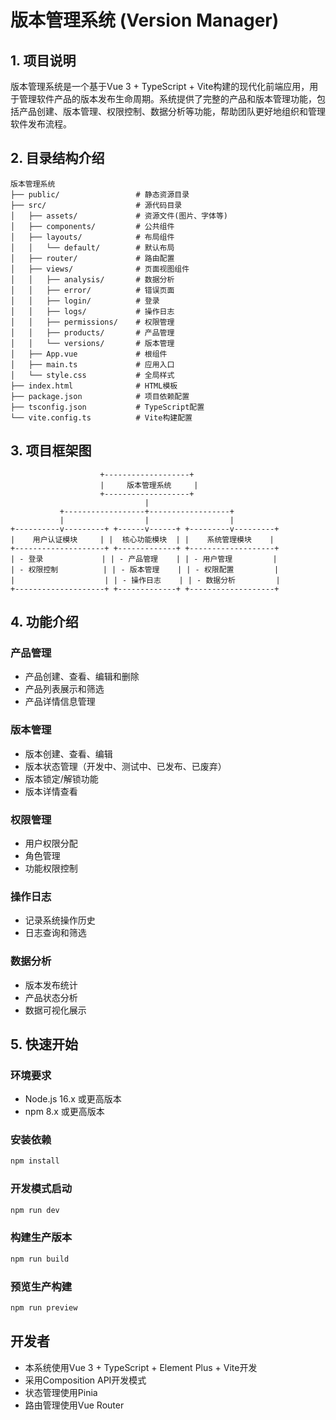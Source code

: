 # 版本管理系统 (Version Manager)

## 1. 项目说明

版本管理系统是一个基于Vue 3 + TypeScript + Vite构建的现代化前端应用，用于管理软件产品的版本发布生命周期。系统提供了完整的产品和版本管理功能，包括产品创建、版本管理、权限控制、数据分析等功能，帮助团队更好地组织和管理软件发布流程。

## 2. 目录结构介绍

```
版本管理系统
├── public/                 # 静态资源目录
├── src/                    # 源代码目录
│   ├── assets/             # 资源文件(图片、字体等)
│   ├── components/         # 公共组件
│   ├── layouts/            # 布局组件
│   │   └── default/        # 默认布局
│   ├── router/             # 路由配置
│   ├── views/              # 页面视图组件
│   │   ├── analysis/       # 数据分析
│   │   ├── error/          # 错误页面
│   │   ├── login/          # 登录
│   │   ├── logs/           # 操作日志
│   │   ├── permissions/    # 权限管理
│   │   ├── products/       # 产品管理
│   │   └── versions/       # 版本管理
│   ├── App.vue             # 根组件
│   ├── main.ts             # 应用入口
│   └── style.css           # 全局样式
├── index.html              # HTML模板
├── package.json            # 项目依赖配置
├── tsconfig.json           # TypeScript配置
└── vite.config.ts          # Vite构建配置
```

## 3. 项目框架图

```
                    +-------------------+
                    |     版本管理系统     |
                    +-------------------+
                              |
           +------------------+------------------+
           |                  |                  |
+----------v---------+ +------v------+ +---------v---------+
|    用户认证模块     | |  核心功能模块  | |    系统管理模块    |
+--------------------+ +-------------+ +-------------------+
| - 登录             | | - 产品管理    | | - 用户管理         |
| - 权限控制          | | - 版本管理    | | - 权限配置         |
|                    | | - 操作日志    | | - 数据分析         |
+--------------------+ +-------------+ +-------------------+
```

## 4. 功能介绍

### 产品管理
- 产品创建、查看、编辑和删除
- 产品列表展示和筛选
- 产品详情信息管理

### 版本管理
- 版本创建、查看、编辑
- 版本状态管理（开发中、测试中、已发布、已废弃）
- 版本锁定/解锁功能
- 版本详情查看

### 权限管理
- 用户权限分配
- 角色管理
- 功能权限控制

### 操作日志
- 记录系统操作历史
- 日志查询和筛选

### 数据分析
- 版本发布统计
- 产品状态分析
- 数据可视化展示

## 5. 快速开始

### 环境要求
- Node.js 16.x 或更高版本
- npm 8.x 或更高版本

### 安装依赖
```bash
npm install
```

### 开发模式启动
```bash
npm run dev
```

### 构建生产版本
```bash
npm run build
```

### 预览生产构建
```bash
npm run preview
```

## 开发者
- 本系统使用Vue 3 + TypeScript + Element Plus + Vite开发
- 采用Composition API开发模式
- 状态管理使用Pinia
- 路由管理使用Vue Router


